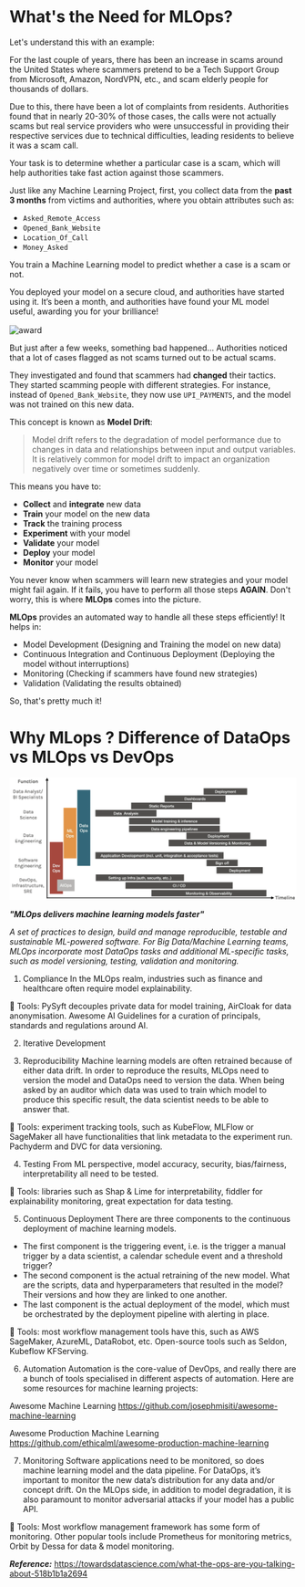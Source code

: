 # What's the Need for MLOps?

Let's understand this with an example:

For the last couple of years, there has been an increase in scams around the United States where scammers pretend to be a Tech Support Group from Microsoft, Amazon, NordVPN, etc., and scam elderly people for thousands of dollars.

Due to this, there have been a lot of complaints from residents. Authorities found that in nearly 20-30% of those cases, the calls were not actually scams but real service providers who were unsuccessful in providing their respective services due to technical difficulties, leading residents to believe it was a scam call. 

Your task is to determine whether a particular case is a scam, which will help authorities take fast action against those scammers.

Just like any Machine Learning Project, first, you collect data from the **past 3 months** from victims and authorities, where you obtain attributes such as:

- `Asked_Remote_Access`
- `Opened_Bank_Website`
- `Location_Of_Call`
- `Money_Asked`

You train a Machine Learning model to predict whether a case is a scam or not.

You deployed your model on a secure cloud, and authorities have started using it. It’s been a month, and authorities have found your ML model useful, awarding you for your brilliance!

<img src="https://encrypted-tbn0.gstatic.com/images?q=tbn:ANd9GcTwf7yVxtTpgHZRkpeTyxB6h2NIhNSaCVspSA&usqp=CAU" width="300" height="300" alt="award" align="center"/>

But just after a few weeks, something bad happened... Authorities noticed that a lot of cases flagged as not scams turned out to be actual scams.

They investigated and found that scammers had **changed** their tactics. They started scamming people with different strategies. For instance, instead of `Opened_Bank_Website`, they now use `UPI_PAYMENTS`, and the model was not trained on this new data. 

This concept is known as **Model Drift**:
> Model drift refers to the degradation of model performance due to changes in data and relationships between input and output variables. It is relatively common for model drift to impact an organization negatively over time or sometimes suddenly.

This means you have to:
- **Collect** and **integrate** new data
- **Train** your model on the new data
- **Track** the training process
- **Experiment** with your model
- **Validate** your model
- **Deploy** your model
- **Monitor** your model

You never know when scammers will learn new strategies and your model might fail again. If it fails, you have to perform all those steps **AGAIN**. Don't worry, this is where **MLOps** comes into the picture.

**MLOps** provides an automated way to handle all these steps efficiently! It helps in:
- Model Development (Designing and Training the model on new data)
- Continuous Integration and Continuous Deployment (Deploying the model without interruptions)
- Monitoring (Checking if scammers have found new strategies)
- Validation (Validating the results obtained)

So, that's pretty much it! 

# Why MLops ? Difference of DataOps vs MLOps vs DevOps

![ops.png](image_ops.png)

***"MLOps delivers machine learning models faster"***

*A set of practices to design, build and manage reproducible, testable and sustainable ML-powered software. 
For Big Data/Machine Learning teams, MLOps incorporate most DataOps tasks and additional ML-specific tasks, such as model versioning, testing, validation and monitoring.*

1. Compliance
In the MLOps realm, industries such as finance and healthcare often require model explainability. 

🔧 Tools: PySyft decouples private data for model training, AirCloak for data anonymisation. Awesome AI Guidelines for a curation of principals, standards and regulations around AI.

2. Iterative Development

3. Reproducibility
Machine learning models are often retrained because of either data drift. In order to reproduce the results, MLOps need to version the model and DataOps need to version the data. When being asked by an auditor which data was used to train which model to produce this specific result, the data scientist needs to be able to answer that.

🔧 Tools: experiment tracking tools, such as KubeFlow, MLFlow or SageMaker all have functionalities that link metadata to the experiment run. Pachyderm and DVC for data versioning.

4. Testing
From ML perspective, model accuracy, security, bias/fairness, interpretability all need to be tested.

🔧 Tools: libraries such as Shap & Lime for interpretability, fiddler for explainability monitoring, great expectation for data testing.

5. Continuous Deployment
There are three components to the continuous deployment of machine learning models.

- The first component is the triggering event, i.e. is the trigger a manual trigger by a data scientist, a calendar schedule event and a threshold trigger?
- The second component is the actual retraining of the new model. What are the scripts, data and hyperparameters that resulted in the model? Their versions and how they are linked to one another.
- The last component is the actual deployment of the model, which must be orchestrated by the deployment pipeline with alerting in place.

🔧 Tools: most workflow management tools have this, such as AWS SageMaker, AzureML, DataRobot, etc. Open-source tools such as Seldon, Kubeflow KFServing.

6. Automation
Automation is the core-value of DevOps, and really there are a bunch of tools specialised in different aspects of automation. Here are some resources for machine learning projects:

Awesome Machine Learning https://github.com/josephmisiti/awesome-machine-learning

Awesome Production Machine Learning https://github.com/ethicalml/awesome-production-machine-learning

7. Monitoring
Software applications need to be monitored, so does machine learning model and the data pipeline. 
For DataOps, it’s important to monitor the new data’s distribution for any data and/or concept drift. On the MLOps side, in addition to model degradation, it is also paramount to monitor adversarial attacks if your model has a public API.

🔧 Tools: Most workflow management framework has some form of monitoring. Other popular tools include Prometheus for monitoring metrics, Orbit by Dessa for data & model monitoring.


***Reference:*** https://towardsdatascience.com/what-the-ops-are-you-talking-about-518b1b1a2694
